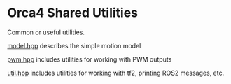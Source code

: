 # Orca4 Shared Utilities

Common or useful utilities.

[model.hpp](include/model.hpp) describes the simple motion model

[pwm.hpp](include/pwm.hpp) includes utilities for working with PWM outputs

[util.hpp](include/util.hpp) includes utilities for working with tf2, printing ROS2 messages, etc.